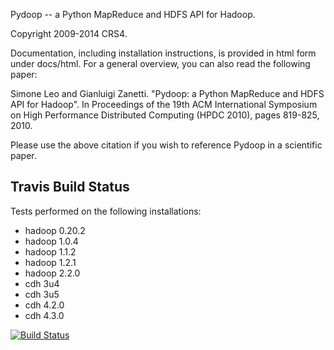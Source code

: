 Pydoop -- a Python MapReduce and HDFS API for Hadoop.

Copyright 2009-2014 CRS4.

Documentation, including installation instructions, is provided in
html form under docs/html. For a general overview, you can also read
the following paper:

  Simone Leo and Gianluigi Zanetti. "Pydoop: a Python MapReduce and
  HDFS API for Hadoop". In Proceedings of the 19th ACM International
  Symposium on High Performance Distributed Computing (HPDC 2010),
  pages 819-825, 2010.

Please use the above citation if you wish to reference Pydoop in a
scientific paper.

Travis Build Status
-------------------
Tests performed on the following installations:

 - hadoop 0.20.2
 - hadoop 1.0.4
 - hadoop 1.1.2
 - hadoop 1.2.1
 - hadoop 2.2.0
 - cdh 3u4
 - cdh 3u5
 - cdh 4.2.0
 - cdh 4.3.0
 
 
[![Build Status](https://travis-ci.org/crs4/pydoop.png)](https://travis-ci.org/crs4/pydoop)
